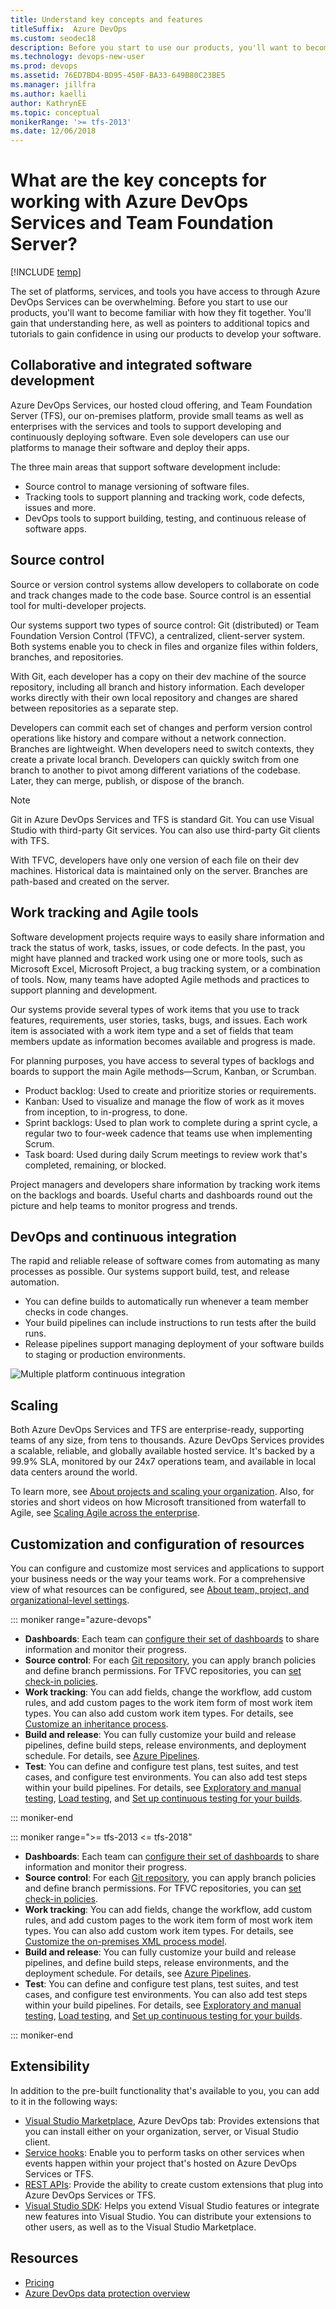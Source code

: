 ```yaml
---
title: Understand key concepts and features
titleSuffix:  Azure DevOps
ms.custom: seodec18
description: Before you start to use our products, you'll want to become familiar with how the set of platforms, services, and tools fit together
ms.technology: devops-new-user 
ms.prod: devops
ms.assetid: 76ED7BD4-BD95-450F-BA33-649B80C23BE5
ms.manager: jillfra
ms.author: kaelli
author: KathrynEE
ms.topic: conceptual
monikerRange: '>= tfs-2013'
ms.date: 12/06/2018
---
```


# What are the key concepts for working with Azure DevOps Services and Team Foundation Server?

[!INCLUDE [temp](../_shared/version-vsts-tfs-all-versions.md)]

The set of platforms, services, and tools you have access to through Azure DevOps Services can be overwhelming. Before you start to use our products, you'll want to become familiar with how they fit together. You'll gain that understanding here, as well as pointers to additional topics and tutorials to gain confidence in using our products to develop your software.

## Collaborative and integrated software development

Azure DevOps Services, our hosted cloud offering, and Team Foundation Server (TFS), our on-premises platform, provide small teams as well as enterprises with the services and tools to support developing and continuously deploying software. Even sole developers can use our platforms to manage their software and deploy their apps. 

The three main areas that support software development include:

- Source control to manage versioning of software files.
- Tracking tools to support planning and tracking work, code defects, issues and more.
- DevOps tools to support building, testing, and continuous release of software apps.

## Source control

Source or version control systems allow developers to collaborate on code and track changes made to the code base. Source control is an essential tool for multi-developer projects.  

Our systems support two types of source control: Git (distributed) or Team Foundation Version Control (TFVC), a centralized, client-server system. Both systems enable you to check in files and organize files within folders, branches, and repositories. 

With Git, each developer has a copy on their dev machine of the source repository, including all branch and history information. Each developer works directly with their own local repository and changes are shared between repositories as a separate step.

Developers can commit each set of changes and perform version control operations like history and compare without a network connection. Branches are lightweight. When developers need to switch contexts, they create a private local branch. Developers can quickly switch from one branch to another to pivot among different variations of the codebase. Later, they can merge, publish, or dispose of the branch.

>[!NOTE]
>Git in Azure DevOps Services and TFS is standard Git. You can use Visual Studio with third-party Git services. You can also use third-party Git clients with TFS.

With TFVC, developers have only one version of each file on their dev machines. Historical data is maintained only on the server. Branches are path-based and created on the server.


## Work tracking and Agile tools

Software development projects require ways to easily share information and track the status of work, tasks, issues, or code defects. In the past, you might have planned and tracked work using one or more tools, such as Microsoft Excel, Microsoft Project, a bug tracking system, or a combination of tools. Now, many teams have adopted Agile methods and practices to support planning and development.

Our systems provide several types of work items that you use to track features, requirements, user stories, tasks, bugs, and issues. Each work item is associated with a work item type and a set of fields that team members update as information becomes available and progress is made.

For planning purposes, you have access to several types of backlogs and boards to support the main Agile methods&mdash;Scrum, Kanban, or Scrumban.

- Product backlog: Used to create and prioritize stories or requirements.  
- Kanban: Used to visualize and manage the flow of work as it moves from inception, to in-progress, to done.
- Sprint backlogs: Used to plan work to complete during a sprint cycle, a regular two to four-week cadence that teams use when implementing Scrum.
- Task board: Used during daily Scrum meetings to review work that's completed, remaining, or blocked.
 
Project managers and developers share information by tracking work items on the backlogs and boards. Useful charts and dashboards round out the picture and help teams to monitor progress and trends. 

## DevOps and continuous integration

The rapid and reliable release of software comes from automating as many processes as possible. Our systems support build, test, and release automation.

- You can define builds to automatically run whenever a team member checks in code changes.
- Your build pipelines can include instructions to run tests after the build runs.
- Release pipelines support managing deployment of your software builds to staging or production environments.

![Multiple platform continuous integration](../_img/multi-platform.png)

## Scaling

Both Azure DevOps Services and TFS are enterprise-ready, supporting teams of any size, from tens to thousands. Azure DevOps Services provides a scalable, reliable, and globally available hosted service. It's backed by a 99.9% SLA, monitored by our 24x7 operations team, and available in local data centers around the world.

To learn more, see [About projects and scaling your organization](../organizations/projects/about-projects.md). Also, for stories and short videos on how Microsoft transitioned from waterfall to Agile, see [Scaling Agile across the enterprise](https://stories.visualstudio.com/scaling-agile-across-the-enterprise/).

## Customization and configuration of resources

You can configure and customize most services and applications to support your business needs or the way your teams work. For a comprehensive view of what resources can be configured, see [About team, project, and organizational-level settings](../organizations/settings/about-settings.md). 

::: moniker range="azure-devops"

- **Dashboards**: Each team can [configure their set of dashboards](../report/dashboards/dashboards.md) to share information and monitor their progress. 
- **Source control**: For each [Git repository](../repos/git/index.md), you can apply branch policies and define branch permissions. For TFVC repositories, you can [set check-in policies](../repos/tfvc/add-check-policies.md).
- **Work tracking**: You can add fields, change the workflow, add custom rules, and add custom pages to the work item form of most work item types. You can also add custom work item types. For details, see [Customize an inheritance process](../organizations/settings/work/inheritance-process-model.md). 
- **Build and release**: You can fully customize your build and release pipelines, define build steps, release environments, and deployment schedule. For details, see [Azure Pipelines](../pipelines/index.md).  
- **Test**: You can define and configure test plans, test suites, and test cases, and configure test environments. You can also add test steps within your build pipelines. For details, see [Exploratory and manual testing](../test/index.md), [Load testing](../test/load-test/index.md), and [Set up continuous testing for your builds](../pipelines/test/set-up-continuous-testing-builds.md).

::: moniker-end

::: moniker range=">= tfs-2013 <= tfs-2018"

- **Dashboards**: Each team can [configure their set of dashboards](../report/dashboards/dashboards.md) to share information and monitor their progress.
- **Source control**: For each [Git repository](../repos/git/index.md), you can apply branch policies and define branch permissions. For TFVC repositories, you can [set check-in policies](../repos/tfvc/add-check-policies.md).
- **Work tracking**: You can add fields, change the workflow, add custom rules, and add custom pages to the work item form of most work item types. You can also add custom work item types. For details, see [Customize the on-premises XML process model](../reference/on-premises-xml-process-model.md).
- **Build and release**: You can fully customize your build and release pipelines, and define build steps, release environments, and the deployment schedule. For details, see [Azure Pipelines](../pipelines/index.md).  
- **Test**: You can define and configure test plans, test suites, and test cases, and configure test environments. You can also add test steps within your build pipelines. For details, see [Exploratory and manual testing](../test/index.md), [Load testing](../test/load-test/index.md), and [Set up continuous testing for your builds](../pipelines/test/set-up-continuous-testing-builds.md).

::: moniker-end


## Extensibility

In addition to the pre-built functionality that's available to you, you can add to it in the following ways:

- [Visual Studio Marketplace](https://marketplace.visualstudio.com), Azure DevOps tab: Provides extensions that you can install either on your organization, server, or Visual Studio client.
- [Service hooks](../service-hooks/index.md): Enable you to perform tasks on other services when events happen within your project that's hosted on Azure DevOps Services or TFS. 
- [REST APIs](/rest/api/vsts/): Provide the ability to create custom extensions that plug into Azure DevOps Services or TFS.
- [Visual Studio SDK](https://msdn.microsoft.com/library/bb166441.aspx): Helps you extend Visual Studio features or integrate new features into Visual Studio. You can distribute your extensions to other users, as well as to the Visual Studio Marketplace.

## Resources

- [Pricing](https://visualstudio.microsoft.com/team-services/pricing/)
- [Azure DevOps data protection overview](../articles/team-services-security-whitepaper.md)
